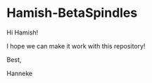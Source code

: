 # Hamish-BetaSpindles

Hi Hamish!

I hope we can make it work with this repository!

Best,

Hanneke
